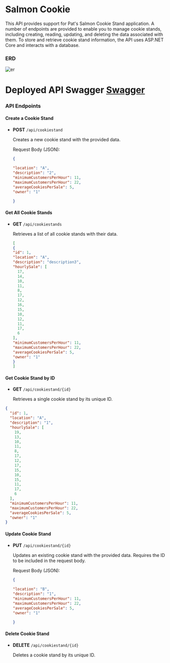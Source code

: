 


# Salmon Cookie 

This API provides support for Pat's Salmon Cookie Stand application. A number of endpoints are provided to enable you to manage cookie stands, including creating, reading, updating, and deleting the data associated with them. To store and retrieve cookie stand information, the API uses ASP.NET Core and interacts with a database.



### ERD

![er](./Image/salomn.jpg)

# Deployed API Swagger  [Swagger](https://cookiestandapi20231005154615.azurewebsites.net/docs/index.html)
### API Endpoints

#### Create a Cookie Stand

- **POST** `/api/cookiestand`

  Creates a new cookie stand with the provided data.

  Request Body (JSON):
  ```json
  {
    
  "location": "A",
  "description": "2",
  "minimumCustomersPerHour": 11,
  "maximumCustomersPerHour": 22,
  "averageCookiesPerSale": 5,
  "owner": "1"

  }
  ```

#### Get All Cookie Stands

- **GET** `/api/cookiestands`

  Retrieves a list of all cookie stands with their data.

    ```json
    [
    {
    "id": 1,
    "location": "A",
    "description": "description3",
    "hourlySale": [
      17,
      14,
      10,
      11,
      8,
      17,
      12,
      16,
      15,
      10,
      12,
      11,
      17,
      6
    ],
    "minimumCustomersPerHour": 11,
    "maximumCustomersPerHour": 22,
    "averageCookiesPerSale": 5,
    "owner": "1"
  }
  ]

  ```


#### Get Cookie Stand by ID

- **GET** `/api/cookiestand/{id}`

  Retrieves a single cookie stand by its unique ID.

```json
{
  "id": 1,
  "location": "A",
  "description": "1",
  "hourlySale": [
    19,
    13,
    10,
    11,
    8,
    17,
    12,
    17,
    15,
    10,
    15,
    11,
    17,
    6
  ],
  "minimumCustomersPerHour": 11,
  "maximumCustomersPerHour": 22,
  "averageCookiesPerSale": 5,
  "owner": "1"
}
```
  

#### Update Cookie Stand

- **PUT** `/api/cookiestand/{id}`

  Updates an existing cookie stand with the provided data. Requires the ID to be included in the request body.

    Request Body (JSON):
  ```json
  {
    
  "location": "B",
  "description": "1",
  "minimumCustomersPerHour": 11,
  "maximumCustomersPerHour": 22,
  "averageCookiesPerSale": 5,
  "owner": "1"

  }
  ```
  


#### Delete Cookie Stand

- **DELETE** `/api/cookiestand/{id}`

  Deletes a cookie stand by its unique ID.

